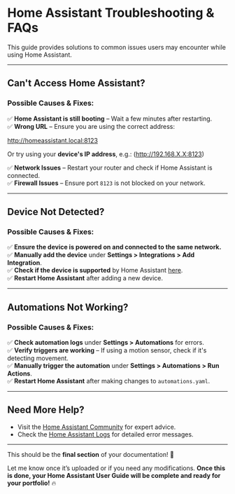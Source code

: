 # Home Assistant Troubleshooting & FAQs  

This guide provides solutions to common issues users may encounter while using Home Assistant.  

---

##  Can't Access Home Assistant?  

### **Possible Causes & Fixes:**  
✅ **Home Assistant is still booting** – Wait a few minutes after restarting.  
✅ **Wrong URL** – Ensure you are using the correct address:  

http://homeassistant.local:8123

Or try using your **device's IP address**, e.g.: (http://192.168.X.X:8123)

✅ **Network Issues** – Restart your router and check if Home Assistant is connected.  
✅ **Firewall Issues** – Ensure port `8123` is not blocked on your network.  

---

##  Device Not Detected?  

### **Possible Causes & Fixes:**  
✅ **Ensure the device is powered on and connected to the same network.**  
✅ **Manually add the device** under **Settings > Integrations > Add Integration**.  
✅ **Check if the device is supported** by Home Assistant [here](https://www.home-assistant.io/integrations/).  
✅ **Restart Home Assistant** after adding a new device.  

---

##  Automations Not Working?  

### **Possible Causes & Fixes:**  
✅ **Check automation logs** under **Settings > Automations** for errors.  
✅ **Verify triggers are working** – If using a motion sensor, check if it's detecting movement.  
✅ **Manually trigger the automation** under **Settings > Automations > Run Actions**.  
✅ **Restart Home Assistant** after making changes to `automations.yaml`.  

---

##  Need More Help?  

- Visit the [Home Assistant Community](https://community.home-assistant.io/) for expert advice.  
- Check the [Home Assistant Logs](https://www.home-assistant.io/docs/faq/debugging/) for detailed error messages.  

---

This should be the **final section** of your documentation! 🚀  

Let me know once it’s uploaded or if you need any modifications. **Once this is done, your Home Assistant User Guide will be complete and ready for your portfolio!** 🔥
